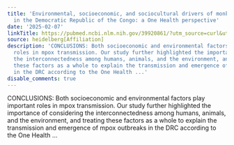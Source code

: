 ```yaml
---
title: 'Environmental, socioeconomic, and sociocultural drivers of monkeypox transmission
  in the Democratic Republic of the Congo: a One Health perspective'
date: '2025-02-07'
linkTitle: https://pubmed.ncbi.nlm.nih.gov/39920861/?utm_source=curl&utm_medium=rss&utm_campaign=pubmed-2&utm_content=1FakS-2QOkCT8HsMOQP1bCRQ4YzyumYOmxmF0moLsQ3dFB1E9V&fc=20220326224207&ff=20250208170418&v=2.18.0.post9+e462414
source: heidelberg[Affiliation]
description: 'CONCLUSIONS: Both socioeconomic and environmental factors play important
  roles in mpox transmission. Our study further highlighted the importance of considering
  the interconnectedness among humans, animals, and the environment, and treating
  these factors as a whole to explain the transmission and emergence of mpox outbreaks
  in the DRC according to the One Health ...'
disable_comments: true
---
```

CONCLUSIONS: Both socioeconomic and environmental factors play important roles in mpox transmission. Our study further highlighted the importance of considering the interconnectedness among humans, animals, and the environment, and treating these factors as a whole to explain the transmission and emergence of mpox outbreaks in the DRC according to the One Health ...